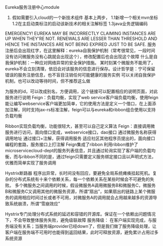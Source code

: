 Eureka服务注册中心module
1.	假如需要引入cloud的一个新技术组件
基本上两步，
1.1新增一个相关mvn坐标
1.2在主启动类标注的启动该新技术的相关注解标签
1.3java业务逻辑编码

EMERGENCY! EUREKA MAY BE INCORRECTLY CLAIMING INSTANCES ARE UP WHEN THEY'RE NOT. RENEWALS ARE LESSER THAN THRESHOLD AND HENCE THE INSTANCES ARE NOT BEING EXPIRED JUST TO BE SAFE.
服务注册后会出现红字，在这里解释：eureka自我保护机制（常考很常见，一段时间没有访问微服务没有心跳就会出现这个），修改配置后也会出现这个故障
什么是自我保护机制：一种应对网络异常的安全保护措施。
某时刻某个微服务不能用了，eureka不会立刻清理，依旧会对该服务的信息进行保存。设计哲学是：宁可保留错误的服务注册信息，也不盲目注销任何可能健康的服务实例
可以关闭自我保护机制，也可以改动等待时间，但不推荐这么做
 
为服务的id，可以改成别名，方便调用，这个链接可以配置相应的说明页面，对此服务进行说明
Feign：负载均衡，实现了web service客户端负载均衡，使用feign能让编写webservice客户端更加简单，它的使用方法是定义一个借口，在上面添加注解，同时支持jax-rs标准注解，feign可以与eureka和ribbon组合使用以支持负载均衡

Ribbon实现负载均衡，功能很轻大，甚至可以自己定义算法
Feign：直接调用微服务进行访问，面向借口变成，webservice接口，dao接口
	通过微服务名称获得调用地址
	通过接口+注解，获得调用服务
适应社区其他程序员提出的，面向接口编程的套路，服务接口上打注解
Feign集成了ribbon
利用ribbon维护了microservicecloud-dept的服务列表信息，并且通过轮询实现了客户端的负载均衡，而与ribbon不同的是，通过feign只需要定义服务绑定接口且以声明式方法，优雅而简单实现了服务调用

Hystrix断路器
程序出异常，长时间没有回应，要避免全局系统瘫痪挂起死机。复杂的分布式系统有十来个依赖关系，每一个依赖关系在某些时候会不可避免的失败。
多个微服务之间调用的时候，假设微服务A调用微服务B和微服务C，微服务B和微服务C又调用其他的微服务资源，所谓“扇出”，如果扇出的链路上某个微服务的调用相应时间过长或者不可用，对微服务A的调用就会占用越来越多的资源导致系统崩溃，所谓“雪崩效应”

Hystrix专门处理分布式系统的延迟和容错的开源库。保证在一个依赖出问题情况下，不会导致整体服务失败，避免级联故障
服务降级：
在客户端实现完成，与服务端没有关系；当服务端provider已经down了，但是我们做了服务降级处理，让客户端在服务端不可用时也能得到返回结果，此时可释放资源，避免累计占用过多系统资源
